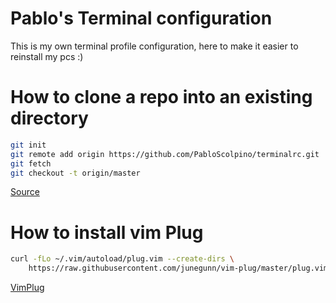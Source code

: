 # Pablo's Terminal configuration
This is my own terminal profile configuration, here to make it easier to reinstall my pcs :)

# How to clone a repo into an existing directory

```Bash
git init
git remote add origin https://github.com/PabloScolpino/terminalrc.git
git fetch
git checkout -t origin/master
```
[Source](http://stackoverflow.com/questions/2411031/how-do-i-clone-into-a-non-empty-directory)

# How to install vim Plug
```Bash
curl -fLo ~/.vim/autoload/plug.vim --create-dirs \
    https://raw.githubusercontent.com/junegunn/vim-plug/master/plug.vim
```
[VimPlug](https://github.com/junegunn/vim-plug)
